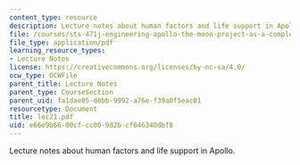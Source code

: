 ```yaml
---
content_type: resource
description: Lecture notes about human factors and life support in Apollo.
file: /courses/sts-471j-engineering-apollo-the-moon-project-as-a-complex-system-spring-2007/e66e9b6600cfcc009d2bcf646340dbf8_lec21.pdf
file_type: application/pdf
learning_resource_types:
- Lecture Notes
license: https://creativecommons.org/licenses/by-nc-sa/4.0/
ocw_type: OCWFile
parent_title: Lecture Notes
parent_type: CourseSection
parent_uid: fa1dae85-d0bb-9992-a76e-f39a0f5eac01
resourcetype: Document
title: lec21.pdf
uid: e66e9b66-00cf-cc00-9d2b-cf646340dbf8
---
```

Lecture notes about human factors and life support in Apollo.
